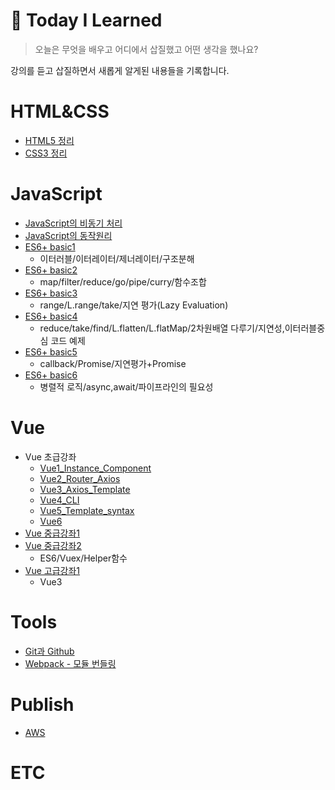 # 🌱 Today I Learned

> 오늘은 무엇을 배우고 어디에서 삽질했고 어떤 생각을 했나요?

강의를 듣고 삽질하면서 새롭게 알게된 내용들을 기록합니다.


# HTML&CSS
- [HTML5 정리](https://github.com/codekyz/TIL/blob/fb49ad9b31d2f80c3846550a9cb969babf541070/HTML&CSS/HTML-basic-1.md)  
- [CSS3 정리](https://github.com/codekyz/TIL/blob/fb49ad9b31d2f80c3846550a9cb969babf541070/HTML&CSS/CSS-basic-1.md)  


# JavaScript
- [JavaScript의 비동기 처리](https://github.com/codekyz/TIL/blob/fb49ad9b31d2f80c3846550a9cb969babf541070/JavaScript/Asynchronous_processing.md)  
- [JavaScript의 동작원리](https://github.com/codekyz/TIL/blob/fb49ad9b31d2f80c3846550a9cb969babf541070/JavaScript/How_JavaScript_works.md)  
- [ES6+ basic1](https://github.com/codekyz/TIL/blob/fb49ad9b31d2f80c3846550a9cb969babf541070/JavaScript/ES6+basic-1.md)
    - 이터러블/이터레이터/제너레이터/구조분해
- [ES6+ basic2](https://github.com/codekyz/TIL/blob/fb49ad9b31d2f80c3846550a9cb969babf541070/JavaScript/ES6+basic-2.md)
    - map/filter/reduce/go/pipe/curry/함수조합
- [ES6+ basic3](https://github.com/codekyz/TIL/blob/fb49ad9b31d2f80c3846550a9cb969babf541070/JavaScript/ES6+basic-3.md)
    - range/L.range/take/지연 평가(Lazy Evaluation)
- [ES6+ basic4](https://github.com/codekyz/TIL/blob/fb49ad9b31d2f80c3846550a9cb969babf541070/JavaScript/ES6+basic-4.md)
    - reduce/take/find/L.flatten/L.flatMap/2차원배열 다루기/지연성,이터러블중심 코드 예제
- [ES6+ basic5](https://github.com/codekyz/TIL/blob/fb49ad9b31d2f80c3846550a9cb969babf541070/JavaScript/ES6+basic-5.md)
    - callback/Promise/지연평가+Promise
- [ES6+ basic6](https://github.com/codekyz/TIL/blob/fb49ad9b31d2f80c3846550a9cb969babf541070/JavaScript/ES6+basic-6.md)
    - 병렬적 로직/async,await/파이프라인의 필요성


# Vue
- Vue 초급강좌
    - [Vue1_Instance_Component](https://github.com/codekyz/TIL/blob/fb49ad9b31d2f80c3846550a9cb969babf541070/Vue/Vue1_Instance_Component.md)
    - [Vue2_Router_Axios](https://github.com/codekyz/TIL/blob/fb49ad9b31d2f80c3846550a9cb969babf541070/Vue/Vue2_Router_Axios.md)
    - [Vue3_Axios_Template](https://github.com/codekyz/TIL/blob/fb49ad9b31d2f80c3846550a9cb969babf541070/Vue/Vue3_Axios_Template.md)
    - [Vue4_CLI](https://github.com/codekyz/TIL/blob/fb49ad9b31d2f80c3846550a9cb969babf541070/Vue/Vue4_CLI.md)
    - [Vue5_Template_syntax](https://github.com/codekyz/TIL/blob/fb49ad9b31d2f80c3846550a9cb969babf541070/Vue/Vue5_Template_syntax.md)
    - [Vue6](https://github.com/codekyz/TIL/blob/fb49ad9b31d2f80c3846550a9cb969babf541070/Vue/Vue6.md)
- [Vue 중급강좌1](https://github.com/codekyz/TIL/blob/fb49ad9b31d2f80c3846550a9cb969babf541070/Vue/Vue-intermediate1.md)
- [Vue 중급강좌2](https://github.com/codekyz/TIL/blob/fb49ad9b31d2f80c3846550a9cb969babf541070/Vue/Vue-intermediate2.md)
    - ES6/Vuex/Helper함수
- [Vue 고급강좌1](https://github.com/codekyz/TIL/blob/fb49ad9b31d2f80c3846550a9cb969babf541070/Vue/Vue-complete1.md)
    - Vue3


# Tools
- [Git과 Github](https://github.com/codekyz/TIL/blob/fb49ad9b31d2f80c3846550a9cb969babf541070/Tools/Using_git_github.md)
- [Webpack - 모듈 번들링](https://github.com/codekyz/TIL/blob/fb49ad9b31d2f80c3846550a9cb969babf541070/Tools/Webpack.md)


# Publish
- [AWS](https://github.com/codekyz/TIL/blob/fb49ad9b31d2f80c3846550a9cb969babf541070/Publish/AWS.md)


# ETC
